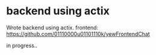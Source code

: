 # backend using actix

Wrote backend using actix.
frontend: https://github.com/01110000u01101110k/yewFrontendChat

in progress..
